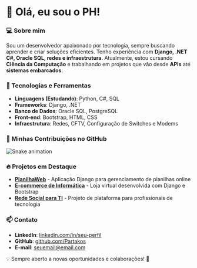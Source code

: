 # 👋 Olá, eu sou o PH!

### 💻 Sobre mim
Sou um desenvolvedor apaixonado por tecnologia, sempre buscando aprender e criar soluções eficientes. Tenho experiência com **Django, .NET C#, Oracle SQL, redes e infraestrutura**. Atualmente, estou cursando **Ciência da Computação** e trabalhando em projetos que vão desde **APIs** até **sistemas embarcados**.

### 🚀 Tecnologias e Ferramentas
- **Linguagens (Estudando)**: Python, C#, SQL
- **Frameworks**: Django, .NET
- **Banco de Dados**: Oracle SQL, PostgreSQL
- **Front-end**: Bootstrap, HTML, CSS
- **Infraestrutura**: Redes, CFTV, Configuração de Switches e Modems

### 🐍 Minhas Contribuições no GitHub
![Snake animation](https://github.com/Partakos/Partakos/blob/output/github-contribution-grid-snake.svg)

### 🔥 Projetos em Destaque
- **[PlanilhaWeb](#)** - Aplicação Django para gerenciamento de planilhas online
- **[E-commerce de Informática](#)** - Loja virtual desenvolvida com Django e Bootstrap
- **[Rede Social para TI](#)** - Projeto de plataforma para profissionais de tecnologia

### 📫 Contato
- **LinkedIn**: [linkedin.com/in/seu-perfil](#)
- **GitHub**: [github.com/Partakos](https://github.com/Partakos)
- **E-mail**: seuemail@email.com

💡 Sempre aberto a novas oportunidades e colaborações! 🚀
